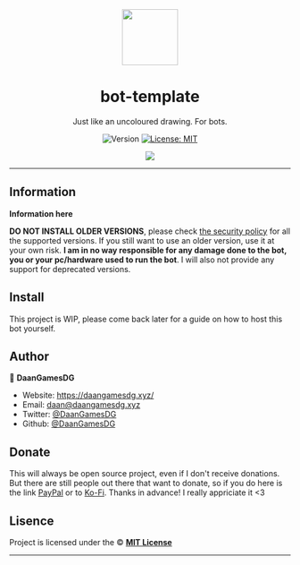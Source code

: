 <div align="center">
    <img src="https://daangamesdg.xyz/assets/svg/logo.svg" width="100px" />
    <h1>bot-template</h1>
  
  <p>Just like an uncoloured drawing. For bots.</p>
  
  <p align="center">
    <img alt="Version" src="https://img.shields.io/badge/version-1.0.0-blue.svg" />
    <a href="/LICENSE" target="_blank">
      <img alt="License: MIT" src="https://img.shields.io/badge/License-MIT-yellow.svg" />
    </a>
  </p>

  <a href="https://daangamesdg.xyz/discord" target="_blank">
    <img src="https://daangamesdg.xyz/discord/banner" />
  </a>
</div>

---

## Information

**Information here**

**DO NOT INSTALL OLDER VERSIONS**, please check [the security policy](/SECURITY.md) for all the supported versions. If you still want to use an older version, use it at your own risk. **I am in no way responsible for any damage done to the bot, you or your pc/hardware used to run the bot**. I will also not provide any support for deprecated versions.

## Install

This project is WIP, please come back later for a guide on how to host this bot yourself.

## Author

👤 **DaanGamesDG**

-   Website: https://daangamesdg.xyz/
-   Email: <daan@daangamesdg.xyz>
-   Twitter: [@DaanGamesDG](https://twitter.com/DaanGamesDG)
-   Github: [@DaanGamesDG](https://github.com/DaanGamesDG)

## Donate

This will always be open source project, even if I don't receive donations. But there are still people out there that want to donate, so if you do here is the link [PayPal](https://paypal.me/daangamesdg) or to [Ko-Fi](https://daangamesdg.xyz/kofi). Thanks in advance! I really appriciate it <3

## Lisence

Project is licensed under the © [**MIT License**](/LICENSE)

---
